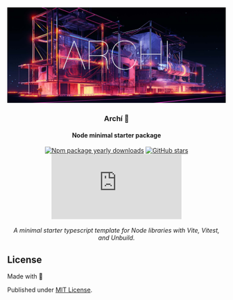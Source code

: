<div align="center">
<br />

![Archí](.github/banner.jpg)

<h3>Archí 🔨</h3>

#### Node minimal starter package

[![Npm package yearly downloads](https://badgen.net/npm/dy/express)](https://npmjs.com/package/express)
[![GitHub stars](https://img.shields.io/github/stars/freeCodeCamp/freeCodeCamp.svg?style=social&label=Star&maxAge=2592000)](https://github.com/freeCodeCamp/freeCodeCamp)
[![NuGet stable version](https://badgen.net/nuget/v/newtonsoft.json)](https://nuget.org/packages/newtonsoft.json)

*A minimal starter typescript template for Node libraries with Vite, Vitest, and Unbuild.*
</div>

## License

Made with 💛

Published under [MIT License](./LICENSE).

